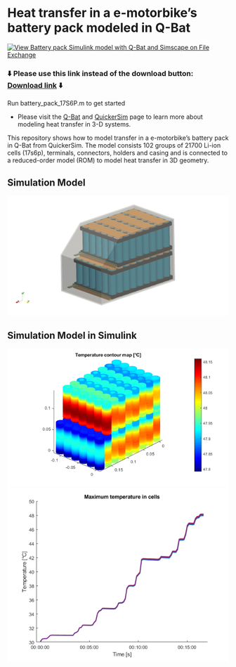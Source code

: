 # Heat transfer in a e-motorbike’s battery pack modeled in Q-Bat 
[![View Battery pack Simulink model with Q-Bat and Simscape on File Exchange](https://www.mathworks.com/matlabcentral/images/matlab-file-exchange.svg)](https://www.mathworks.com/matlabcentral/fileexchange/)

### :arrow_down: Please use this link instead of the download button: [Download link](https://github.com/QuickerSim/Two-wheelers-Q-Bat-use-case/releases/download/1.0.0/Two-wheelers-Q-Bat-use-case.zip) :arrow_down:


Run battery_pack_17S6P.m to get started 
* Please visit the [Q-Bat](https://www.mathworks.com/products/connections/product_detail/quickersim-q-bat.html) and [QuickerSim](https://emobility.quickersim.com/) 
page to learn more about modeling heat transfer in 3-D systems.

This repository shows how to model transfer in a e-motorbike’s battery pack in Q-Bat from QuickerSim. The model consists 102 groups of 21700 Li-ion cells (17s6p), terminals, connectors, holders and casing and is connected to a reduced-order model (ROM) to model heat transfer in 3D geometry.

## **Simulation Model**
![](Images/battery_pack_geo_casing.png)

## **Simulation Model in Simulink**
![](Images/cell_solution.png)
![](Images/max_temp_cells.png)
